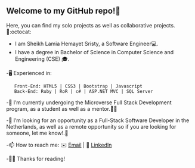 ## Welcome to my GitHub repo!👋  

Here, you can find my solo projects as well as collaborative projects.📔:octocat:

 - I am Sheikh Lamia Hemayet Sristy, a Software Engineer💻. 
 - I have a degree in Bachelor of Science in Computer Science and Engineering (CSE) 🎓.
   
 -🖥️ Experienced in:

       Front-End: HTML5 | CSS3 | Bootstrap | Javascript
       Back-End: Ruby | RoR | c# | ASP.NET MVC | SQL Server
      
      
      
       


-🔭 I’m currently undergoing the Microverse Full Stack Development program, as a student as well as a mentor.🌟🌟

-👀 I’m looking for an opportunity as a Full-Stack Software Developer in the Netherlands, as well as a remote opportunity so if you are looking for someone, let me know!.🙋

-📫 How to reach me: ✉️ <a href="mailto:lamiasristy@gmail.com?subject=Hello Lamia!">Email</a>  |  💼 [LinkedIn](https://www.linkedin.com/in/lamia-hemayet-sristy/)
     
-✌🏼 Thanks for reading!   
